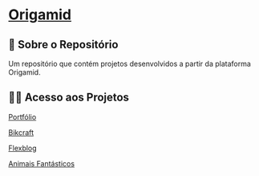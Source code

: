# [Origamid](https://www.origamid.com/)

## 📖 Sobre o Repositório

Um repositório que contém projetos desenvolvidos a partir da plataforma Origamid.

## 👨‍💻 Acesso aos Projetos

[Portfólio](https://deivisondelmiro.github.io/origamid-projetos/portfolio/index.html)

[Bikcraft](https://deivisondelmiro.github.io/origamid-projetos/bikcraft/index.html)

[Flexblog](https://deivisondelmiro.github.io/origamid-projetos/flexblog/index.html)

[Animais Fantásticos](https://deivisondelmiro.github.io/origamid-projetos/animais-fantasticos/index.html)